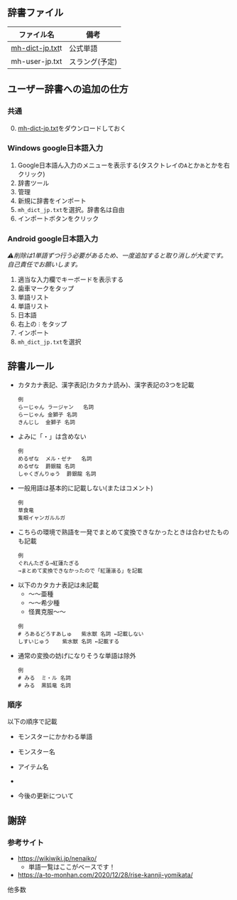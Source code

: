 ## 辞書ファイル
|ファイル名    |備考    |
|--------------|--------|
|[mh-dict-jp.txt](https://raw.githubusercontent.com/utubo/mh-dict-jp/main/dict/mh-dict-jp.txt)t|公式単語|
|mh-user-jp.txt|スラング(予定)|

## ユーザー辞書への追加の仕方
### 共通
0. [mh-dict-jp.txt](https://raw.githubusercontent.com/utubo/mh-dict-jp/main/dict/mh-dict-jp.txt)をダウンロードしておく

### Windows google日本語入力
1. Google日本語ん入力のメニューを表示する(タスクトレイの`A`とか`あ`とかを右クリック)
2. 辞書ツール
3. 管理
4. 新規に辞書をインポート
5. `mh_dict_jp.txt`を選択。辞書名は自由
6. インポートボタンをクリック

### Android google日本語入力
*⚠削除は1単語ずつ行う必要があるため、一度追加すると取り消しが大変です。自己責任でお願いします。*
1. 適当な入力欄でキーボードを表示する
2. 歯車マークをタップ
3. 単語リスト
4. 単語リスト
5. 日本語
6. 右上の`︙`をタップ
7. インポート
8. `mh_dict_jp.txt`を選択

## 辞書ルール
- カタカナ表記、漢字表記(カタカナ読み)、漢字表記の3つを記載
  ```
  例
  らーじゃん	ラージャン	名詞
  らーじゃん	金獅子	名詞
  きんじし	金獅子	名詞
  ```
- よみに「・」は含めない
  ```
  例
  めるぜな	メル・ゼナ	名詞
  めるぜな	爵銀龍	名詞
  しゃくぎんりゅう	爵銀龍	名詞
  ```
- 一般用語は基本的に記載しない(またはコメント)
  ```
  例
  草食竜
  隻眼イャンガルルガ
  ```
- こちらの環境で熟語を一発でまとめて変換できなかったときは合わせたものも記載
  ```
  例
  ぐれんたぎる→紅蓮たぎる
  →まとめて変換できなかったので「紅蓮滾る」を記載
  ```
- 以下のカタカナ表記は未記載
  - ～～亜種
  - ～～希少種
  - 怪異克服～～
  ```
  例
  # ろあるどろすあしゅ	紫水獣	名詞 ←記載しない
  しすいじゅう	紫水獣	名詞 ←記載する
  ```
- 通常の変換の妨げになりそうな単語は除外
  ```
  例
  # みる	ミ・ル	名詞
  # みる	黒狐竜	名詞
  ```

### 順序

以下の順序で記載
- モンスターにかかわる単語
- モンスター名
- アイテム名
- 


- 今後の更新について

## 謝辞
### 参考サイト
  - https://wikiwiki.jp/nenaiko/
    - 単語一覧はここがベースです！
  - https://a-to-monhan.com/2020/12/28/rise-kannji-yomikata/

  他多数

